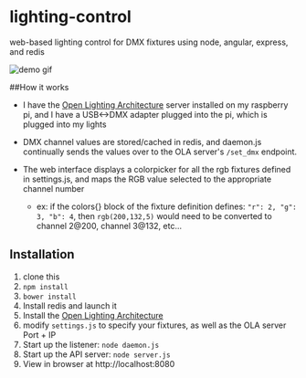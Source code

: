 # lighting-control
web-based lighting control for DMX fixtures using node, angular, express, and redis


![demo gif](http://i.giphy.com/xT1XGQmI777rApdcg8.gif)

##How it works
* I have the [Open Lighting Architecture](https://www.openlighting.org/ola/) server installed on my raspberry pi, and I have a USB<->DMX adapter plugged into the pi, which is plugged into my lights

* DMX channel values are stored/cached in redis, and daemon.js continually sends the values over to the OLA server's `/set_dmx` endpoint.

* The web interface displays a colorpicker for all the rgb fixtures defined in settings.js, and maps the RGB value selected to the appropriate channel number 

  * ex: if the colors{} block of the fixture definition defines: `"r": 2, "g": 3, "b": 4`, then  `rgb(200,132,5)` would need to be converted to channel 2@200, channel 3@132, etc...


## Installation
1. clone this
2. `npm install`
3. `bower install`
4. Install redis and launch it
5. Install the [Open Lighting Architecture](https://www.openlighting.org/ola/getting-started/)
6. modify `settings.js` to specify your fixtures, as well as the OLA server Port + IP
7. Start up the listener: `node daemon.js` 
5. Start up the API server: `node server.js`
6. View in browser at http://localhost:8080